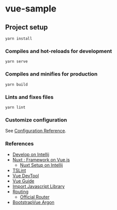 # vue-sample

## Project setup
```
yarn install
```

### Compiles and hot-reloads for development
```
yarn serve
```

### Compiles and minifies for production
```
yarn build
```

### Lints and fixes files
```
yarn lint
```

### Customize configuration
See [Configuration Reference](https://cli.vuejs.org/config/).


### References
- [Develop on Intellij](https://www.jetbrains.com/help/idea/vue-js.html)
- [Nuxt : Framework on Vue.js](https://nuxtjs.org/docs/2.x/get-started/installation#using-create-nuxt-app)
    - [Nuxt Setup on Intellij](https://www.jetbrains.com/help/idea/vue-js.html#ws_vue_nuxt_create_app_with_create_nuxt_app)
- [TSLint](https://www.jetbrains.com/help/idea/vue-js.html#ws_vue_linting)
- [Vue DevTool](https://github.com/vuejs/vue-devtools)
- [Vue Guide](https://v3.vuejs.org/guide/installation.html)
- [Import Javascript Library](https://vuejsdevelopers.com/2017/04/22/vue-js-libraries-plugins/)
- [Routing](https://v3.vuejs.org/guide/routing.html#official-router)
    - [Official Router](https://next.router.vuejs.org/introduction.html)
- [BootstrapVue Argon](https://demos.creative-tim.com/bootstrap-vue-argon-dashboard/?ref=bvad-github-readme#/tables)